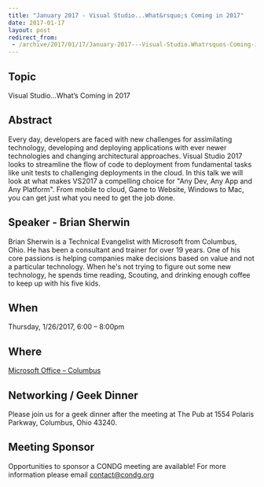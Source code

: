 ```yaml
---
title: "January 2017 - Visual Studio...What&rsquo;s Coming in 2017"
date: 2017-01-17
layout: post
redirect_from:
 - /archive/2017/01/17/January-2017---Visual-Studio.Whatrsquos-Coming-in-2017.aspx/index.html
---
```


## Topic

Visual Studio…What’s Coming in 2017

## Abstract

Every day, developers are faced with new challenges for assimilating technology, developing and deploying applications with ever newer technologies and changing architectural approaches. Visual Studio 2017 looks to streamline the flow of code to deployment from fundamental tasks like unit tests to challenging deployments in the cloud. In this talk we will look at what makes VS2017 a compelling choice for "Any Dev, Any App and Any Platform". From mobile to cloud, Game to Website, Windows to Mac, you can get just what you need to get the job done.

## Speaker - Brian Sherwin

Brian Sherwin is a Technical Evangelist with Microsoft from Columbus, Ohio. He has been a consultant and trainer for over 19 years. One of his core passions is helping companies make decisions based on value and not a particular technology. When he's not trying to figure out some new technology, he spends time reading, Scouting, and drinking enough coffee to keep up with his five kids.

## When

Thursday, 1/26/2017, 6:00 – 8:00pm

## Where

[Microsoft Office – Columbus](http://maps.google.com/maps?f=q&amp;hl=en&amp;q=8800+Lyra+Dr.+Columbus,+OH+43240&amp;om=1)

## Networking / Geek Dinner

Please join us for a geek dinner after the meeting at The Pub at 1554 Polaris Parkway, Columbus, Ohio 43240.

## Meeting Sponsor

Opportunities to sponsor a CONDG meeting are available! For more information please email contact@condg.org


